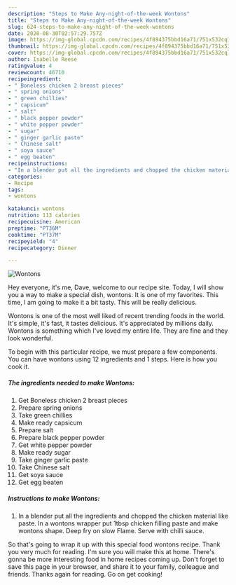 ```yaml
---
description: "Steps to Make Any-night-of-the-week Wontons"
title: "Steps to Make Any-night-of-the-week Wontons"
slug: 624-steps-to-make-any-night-of-the-week-wontons
date: 2020-08-30T02:57:29.757Z
image: https://img-global.cpcdn.com/recipes/4f894375bbd16a71/751x532cq70/wontons-recipe-main-photo.jpg
thumbnail: https://img-global.cpcdn.com/recipes/4f894375bbd16a71/751x532cq70/wontons-recipe-main-photo.jpg
cover: https://img-global.cpcdn.com/recipes/4f894375bbd16a71/751x532cq70/wontons-recipe-main-photo.jpg
author: Isabelle Reese
ratingvalue: 4
reviewcount: 46710
recipeingredient:
- " Boneless chicken 2 breast pieces"
- " spring onions"
- " green chillies"
- " capsicum"
- " salt"
- " black pepper powder"
- " white pepper powder"
- " sugar"
- " ginger garlic paste"
- " Chinese salt"
- " soya sauce"
- " egg beaten"
recipeinstructions:
- "In a blender put all the ingredients and chopped the chicken material like paste. In a wontons wrapper put 1tbsp chicken filling paste and make wontons shape. Deep fry on slow Flame. Serve with chilli sauce."
categories:
- Recipe
tags:
- wontons

katakunci: wontons 
nutrition: 113 calories
recipecuisine: American
preptime: "PT36M"
cooktime: "PT37M"
recipeyield: "4"
recipecategory: Dinner

---
```



![Wontons](https://img-global.cpcdn.com/recipes/4f894375bbd16a71/751x532cq70/wontons-recipe-main-photo.jpg)

Hey everyone, it's me, Dave, welcome to our recipe site. Today, I will show you a way to make a special dish, wontons. It is one of my favorites. This time, I am going to make it a bit tasty. This will be really delicious.



Wontons is one of the most well liked of recent trending foods in the world. It's simple, it's fast, it tastes delicious. It's appreciated by millions daily. Wontons is something which I've loved my entire life. They are fine and they look wonderful.


To begin with this particular recipe, we must prepare a few components. You can have wontons using 12 ingredients and 1 steps. Here is how you cook it.

<!--inarticleads1-->

##### The ingredients needed to make Wontons:

1. Get  Boneless chicken 2 breast pieces
1. Prepare  spring onions
1. Take  green chillies
1. Make ready  capsicum
1. Prepare  salt
1. Prepare  black pepper powder
1. Get  white pepper powder
1. Make ready  sugar
1. Take  ginger garlic paste
1. Take  Chinese salt
1. Get  soya sauce
1. Get  egg beaten




<!--inarticleads2-->

##### Instructions to make Wontons:

1. In a blender put all the ingredients and chopped the chicken material like paste. In a wontons wrapper put 1tbsp chicken filling paste and make wontons shape. Deep fry on slow Flame. Serve with chilli sauce.




So that's going to wrap it up with this special food wontons recipe. Thank you very much for reading. I'm sure you will make this at home. There's gonna be more interesting food in home recipes coming up. Don't forget to save this page in your browser, and share it to your family, colleague and friends. Thanks again for reading. Go on get cooking!
